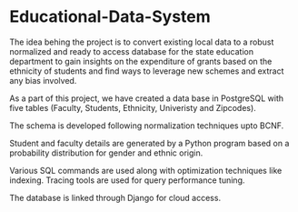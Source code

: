 # Educational-Data-System

The idea behing the project is to convert existing local data to a robust normalized and ready to access database for the state education department to gain insights 
on the expenditure of grants based on the ethnicity of students and find ways to leverage new schemes and extract any bias involved.

As a part of this project, we have created a data base in PostgreSQL with five tables (Faculty, Students, Ethnicity, Univeristy and Zipcodes). 

The schema is developed following normalization techniques upto BCNF. 

Student and faculty details are generated by a Python program based on a probability distribution for gender and ethnic origin. 

Various SQL commands are used along with optimization techniques like indexing. Tracing tools are used for query performance tuning. 

The database is linked through Django for cloud access.
